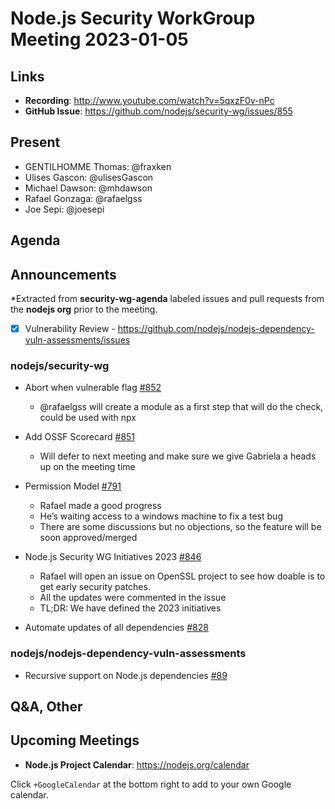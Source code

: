 # Node.js  Security WorkGroup Meeting 2023-01-05

## Links

* **Recording**:  http://www.youtube.com/watch?v=5qxzF0v-nPc
* **GitHub Issue**: https://github.com/nodejs/security-wg/issues/855

## Present

* GENTILHOMME Thomas: @fraxken
* Ulises Gascon: @ulisesGascon
* Michael Dawson: @mhdawson
* Rafael Gonzaga: @rafaelgss
* Joe Sepi: @joesepi

## Agenda

## Announcements

*Extracted from **security-wg-agenda** labeled issues and pull requests from the **nodejs org** prior to the meeting.

- [X] Vulnerability Review - https://github.com/nodejs/nodejs-dependency-vuln-assessments/issues

### nodejs/security-wg

* Abort when vulnerable flag [#852](https://github.com/nodejs/security-wg/issues/852)
  * @rafaelgss will create a module as a first step that will do the check, could be used with npx

* Add OSSF Scorecard [#851](https://github.com/nodejs/security-wg/issues/851)
  * Will defer to next meeting and make sure we give Gabriela a heads up on the meeting time

* Permission Model [#791](https://github.com/nodejs/security-wg/issues/791)
  * Rafael made a good progress
  * He’s waiting access to a windows machine to fix a test bug
  * There are some discussions but no objections, so the feature will be soon approved/merged

* Node.js Security WG Initiatives 2023 [#846](https://github.com/nodejs/security-wg/issues/846)
   * Rafael will open an issue on OpenSSL project to see how doable is to get early security patches.
   * All the updates were commented in the issue
   * TL;DR: We have defined the 2023 initiatives

* Automate updates of all dependencies [#828](https://github.com/nodejs/security-wg/issues/828)


### nodejs/nodejs-dependency-vuln-assessments

* Recursive support on Node.js dependencies [#89](https://github.com/nodejs/nodejs-dependency-vuln-assessments/issues/89)

## Q&A, Other

## Upcoming Meetings

* **Node.js Project Calendar**: <https://nodejs.org/calendar>

Click `+GoogleCalendar` at the bottom right to add to your own Google calendar.
